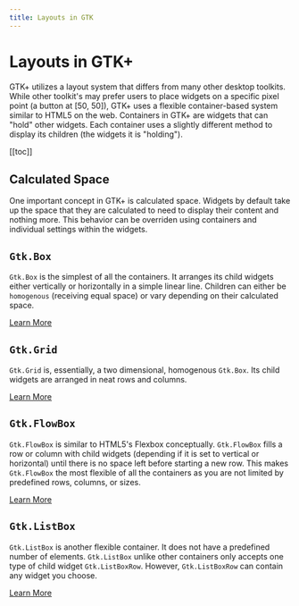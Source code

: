 ```yaml
---
title: Layouts in GTK
---
```


# Layouts in GTK+

GTK+ utilizes a layout system that differs from many other desktop toolkits. While other toolkit's may prefer users to place widgets on a specific pixel point (a button at [50, 50]), GTK+ uses a flexible container-based system similar to HTML5 on the web. Containers in GTK+ are widgets that can "hold" other widgets. Each container uses a slightly different method to display its children (the widgets it is "holding").

[[toc]]

## Calculated Space

One important concept in GTK+ is calculated space. Widgets by default take up the space that they are calculated to need to display their content and nothing more. This behavior can be overriden using containers and individual settings within the widgets.

## `Gtk.Box`

`Gtk.Box` is the simplest of all the containers. It arranges its child widgets either vertically or horizontally in a simple linear line. Children can either be `homogenous` (receiving equal space) or vary depending on their calculated space.

[Learn More](https://gjs-docs.gnome.org/gtk30-box/)

## `Gtk.Grid`

`Gtk.Grid` is, essentially, a two dimensional, homogenous `Gtk.Box`. Its child widgets are arranged in neat rows and columns.

[Learn More](https://gjs-docs.gnome.org/gtk30-grid/)

## `Gtk.FlowBox`

`Gtk.FlowBox` is similar to HTML5's Flexbox conceptually. `Gtk.FlowBox` fills a row or column with child widgets (depending if it is set to vertical or horizontal) until there is no space left before starting a new row. This makes `Gtk.FlowBox` the most flexible of all the containers as you are not limited by predefined rows, columns, or sizes.

[Learn More](https://gjs-docs.gnome.org/gtk30-flowbox/)

## `Gtk.ListBox`

`Gtk.ListBox` is another flexible container. It does not have a predefined number of elements. `Gtk.ListBox` unlike other containers only accepts one type of child widget `Gtk.ListBoxRow`. However, `Gtk.ListBoxRow` can contain any widget you choose.

[Learn More](https://gjs-docs.gnome.org/gtk30-listbox/)